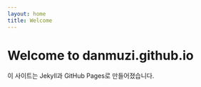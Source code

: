```yaml
---
layout: home
title: Welcome
---
```


# Welcome to danmuzi.github.io

이 사이트는 Jekyll과 GitHub Pages로 만들어졌습니다.
